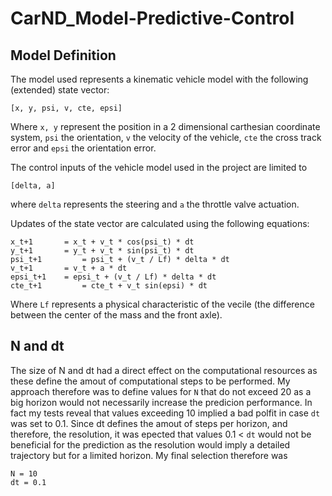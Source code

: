 # CarND_Model-Predictive-Control


## Model Definition

The model used represents a kinematic vehicle model with the following (extended) state vector:
 
```
[x, y, psi, v, cte, epsi]
```

Where `x, y` represent the position in a 2 dimensional carthesian coordinate system, `psi` the orientation,  `v` the velocity of the vehicle, `cte` the cross track error and `epsi` the orientation error.

The control inputs of the vehicle model used in the project are limited to 

```
[delta, a]
```
where `delta` represents the steering and `a` the throttle valve actuation.

Updates of the state vector are calculated using the following equations:

```
x_t+1 		= x_t + v_t * cos(psi_t) * dt
y_t+1 		= y_t + v_t * sin(psi_t) * dt
psi_t+1 		= psi_t + (v_t / Lf) * delta * dt
v_t+1 		= v_t + a * dt
epsi_t+1 	= epsi_t + (v_t / Lf) * delta * dt
cte_t+1 		= cte_t + v_t sin(epsi) * dt
```

Where `Lf` represents a physical characteristic of the vecile  (the difference between the center of the mass and the front axle).  

## N and dt

The size of N and dt had a direct effect on the computational resources as these define the amout of computational steps to be performed. My approach therefore was to define values for `N` that do not exceed 20 as a big horizon would not necessarily increase the predicion performance. In fact my tests reveal that values exceeding 10 implied a bad polfit in case `dt` was set to 0.1. 
Since dt defines the amout of steps per horizon, and therefore, the resolution, it was epected that values 0.1 < `dt` would not be beneficial for the prediction as the resolution would imply a detailed trajectory but for a limited horizon. My final selection therefore was

```
N = 10 
dt = 0.1
``` 

